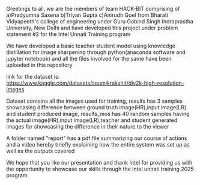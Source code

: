Greetings to all, we are the members of team HACK-BIT comprising of
a)Pradyumna Saxena
b)Triyan Gupta
c)Anirudh Goel
from Bharati Vidyapeeth's college of engineering under Guru Gobind Singh Indraprastha University, New Delhi and have developed this project under problem statement #2 for the Intel Unnati Training program

We have developed a basic teacher student model using knowledge distillation for image sharpening through python(anaconda software and jupyter notebook) and all the files involved for the same have been uploaded in this repository

link for the dataset is: https://www.kaggle.com/datasets/soumikrakshit/div2k-high-resolution-images

Dataset contains all the images used for training, results has 3 samples showcasing difference between ground truth image(HR),input image(LR) and student produced image,
results_mos has 40 random samples having the actual image(HR),input image(LR),teacher and student generated images for showcasing the difference in their nature to the viewer

A folder named "report" has a pdf file summarizing our course of actions and a video hereby briefly explaining how the entire system was set up as well as the outputs covered

We hope that you like our presentation and thank Intel for providing us with the opportunity to showcase our skills through the intel unnati training 2025 program.
